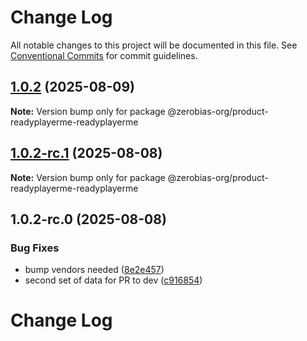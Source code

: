 # Change Log

All notable changes to this project will be documented in this file.
See [Conventional Commits](https://conventionalcommits.org) for commit guidelines.

## [1.0.2](https://github.com/zerobias-org/product/compare/@zerobias-org/product-readyplayerme-readyplayerme@1.0.2-rc.1...@zerobias-org/product-readyplayerme-readyplayerme@1.0.2) (2025-08-09)

**Note:** Version bump only for package @zerobias-org/product-readyplayerme-readyplayerme





## [1.0.2-rc.1](https://github.com/zerobias-org/product/compare/@zerobias-org/product-readyplayerme-readyplayerme@1.0.2-rc.0...@zerobias-org/product-readyplayerme-readyplayerme@1.0.2-rc.1) (2025-08-08)

**Note:** Version bump only for package @zerobias-org/product-readyplayerme-readyplayerme





## 1.0.2-rc.0 (2025-08-08)


### Bug Fixes

* bump vendors needed ([8e2e457](https://github.com/zerobias-org/product/commit/8e2e457e0b5d7141a05e8f2c178bc2854f2b7178))
* second set of data for PR to dev ([c916854](https://github.com/zerobias-org/product/commit/c916854bcf229b1c2042ffdea18472d66a061aaf))





# Change Log

